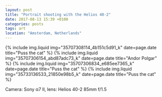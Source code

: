 ```yaml
---
layout: post
title: "Portrait shooting with the Helios 40-2"
date: 2017-08-13 15:39 +0100
categories: posts
tags: art
location: "Amsterdam, Netherlands"
---
```


{% include img.liquid img="35707308114_4b151c5d91_k" date=page.date title="Puss the cat" %}
{% include img.liquid img="35707306154_abd87adc73_k" date=page.date title="Andor Polgar" %}
{% include img.liquid img="35707306834_e685ee7365_k" date=page.date title="Puss the cat" %}
{% include img.liquid img="35733136533_21850e98b5_k" date=page.date title="Puss the cat" %}

Camera: Sony α7 II, lens: Helios 40-2 85mm f/1.5
